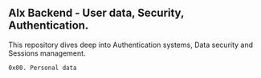 ## Alx Backend - User data, Security, Authentication.

This repository dives deep into Authentication systems, Data security and Sessions management.

`0x00. Personal data`
